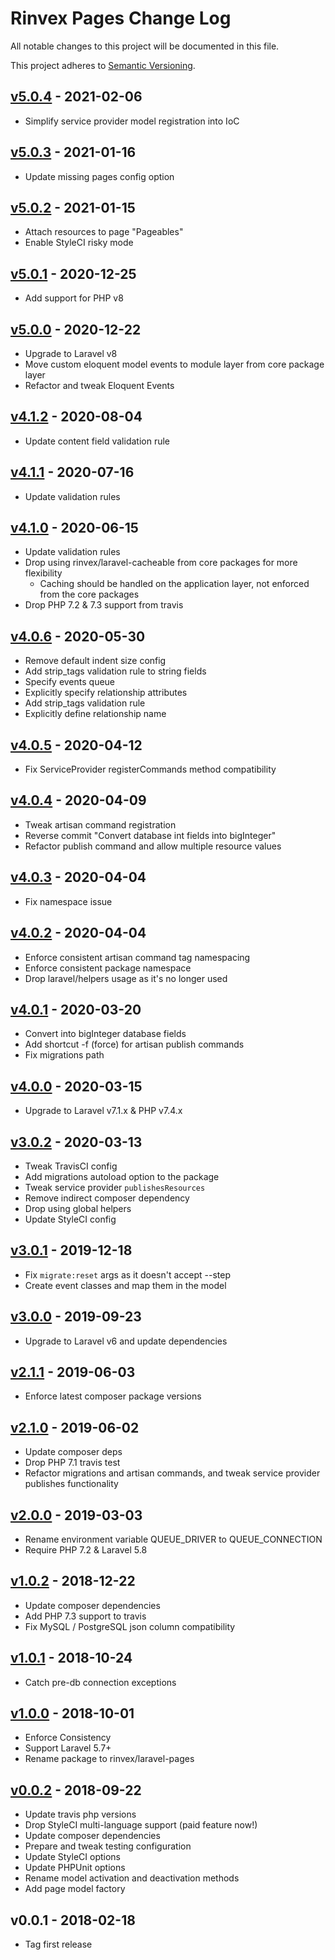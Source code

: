 # Rinvex Pages Change Log

All notable changes to this project will be documented in this file.

This project adheres to [Semantic Versioning](CONTRIBUTING.md).


## [v5.0.4] - 2021-02-06
- Simplify service provider model registration into IoC

## [v5.0.3] - 2021-01-16
- Update missing pages config option

## [v5.0.2] - 2021-01-15
- Attach resources to page "Pageables"
- Enable StyleCI risky mode

## [v5.0.1] - 2020-12-25
- Add support for PHP v8

## [v5.0.0] - 2020-12-22
- Upgrade to Laravel v8
- Move custom eloquent model events to module layer from core package layer
- Refactor and tweak Eloquent Events

## [v4.1.2] - 2020-08-04
- Update content field validation rule

## [v4.1.1] - 2020-07-16
- Update validation rules

## [v4.1.0] - 2020-06-15
- Update validation rules
- Drop using rinvex/laravel-cacheable from core packages for more flexibility
  - Caching should be handled on the application layer, not enforced from the core packages
- Drop PHP 7.2 & 7.3 support from travis

## [v4.0.6] - 2020-05-30
- Remove default indent size config
- Add strip_tags validation rule to string fields
- Specify events queue
- Explicitly specify relationship attributes
- Add strip_tags validation rule
- Explicitly define relationship name

## [v4.0.5] - 2020-04-12
- Fix ServiceProvider registerCommands method compatibility

## [v4.0.4] - 2020-04-09
- Tweak artisan command registration
- Reverse commit "Convert database int fields into bigInteger"
- Refactor publish command and allow multiple resource values

## [v4.0.3] - 2020-04-04
- Fix namespace issue

## [v4.0.2] - 2020-04-04
- Enforce consistent artisan command tag namespacing
- Enforce consistent package namespace
- Drop laravel/helpers usage as it's no longer used

## [v4.0.1] - 2020-03-20
- Convert into bigInteger database fields
- Add shortcut -f (force) for artisan publish commands
- Fix migrations path

## [v4.0.0] - 2020-03-15
- Upgrade to Laravel v7.1.x & PHP v7.4.x

## [v3.0.2] - 2020-03-13
- Tweak TravisCI config
- Add migrations autoload option to the package
- Tweak service provider `publishesResources`
- Remove indirect composer dependency
- Drop using global helpers
- Update StyleCI config

## [v3.0.1] - 2019-12-18
- Fix `migrate:reset` args as it doesn't accept --step
- Create event classes and map them in the model

## [v3.0.0] - 2019-09-23
- Upgrade to Laravel v6 and update dependencies

## [v2.1.1] - 2019-06-03
- Enforce latest composer package versions

## [v2.1.0] - 2019-06-02
- Update composer deps
- Drop PHP 7.1 travis test
- Refactor migrations and artisan commands, and tweak service provider publishes functionality

## [v2.0.0] - 2019-03-03
- Rename environment variable QUEUE_DRIVER to QUEUE_CONNECTION
- Require PHP 7.2 & Laravel 5.8

## [v1.0.2] - 2018-12-22
- Update composer dependencies
- Add PHP 7.3 support to travis
- Fix MySQL / PostgreSQL json column compatibility

## [v1.0.1] - 2018-10-24
- Catch pre-db connection exceptions

## [v1.0.0] - 2018-10-01
- Enforce Consistency
- Support Laravel 5.7+
- Rename package to rinvex/laravel-pages

## [v0.0.2] - 2018-09-22
- Update travis php versions
- Drop StyleCI multi-language support (paid feature now!)
- Update composer dependencies
- Prepare and tweak testing configuration
- Update StyleCI options
- Update PHPUnit options
- Rename model activation and deactivation methods
- Add page model factory

## v0.0.1 - 2018-02-18
- Tag first release

[v5.0.4]: https://github.com/rinvex/laravel-pages/compare/v5.0.3...v5.0.4
[v5.0.3]: https://github.com/rinvex/laravel-pages/compare/v5.0.2...v5.0.3
[v5.0.2]: https://github.com/rinvex/laravel-pages/compare/v5.0.1...v5.0.2
[v5.0.1]: https://github.com/rinvex/laravel-pages/compare/v5.0.0...v5.0.1
[v5.0.0]: https://github.com/rinvex/laravel-pages/compare/v4.1.2...v5.0.0
[v4.1.2]: https://github.com/rinvex/laravel-pages/compare/v4.1.1...v4.1.2
[v4.1.1]: https://github.com/rinvex/laravel-pages/compare/v4.1.0...v4.1.1
[v4.1.0]: https://github.com/rinvex/laravel-pages/compare/v4.0.6...v4.1.0
[v4.0.6]: https://github.com/rinvex/laravel-pages/compare/v4.0.5...v4.0.6
[v4.0.5]: https://github.com/rinvex/laravel-pages/compare/v4.0.4...v4.0.5
[v4.0.4]: https://github.com/rinvex/laravel-pages/compare/v4.0.3...v4.0.4
[v4.0.3]: https://github.com/rinvex/laravel-pages/compare/v4.0.2...v4.0.3
[v4.0.2]: https://github.com/rinvex/laravel-pages/compare/v4.0.1...v4.0.2
[v4.0.1]: https://github.com/rinvex/laravel-pages/compare/v4.0.0...v4.0.1
[v4.0.0]: https://github.com/rinvex/laravel-pages/compare/v3.0.2...v4.0.0
[v3.0.2]: https://github.com/rinvex/laravel-pages/compare/v3.0.1...v3.0.2
[v3.0.1]: https://github.com/rinvex/laravel-pages/compare/v3.0.0...v3.0.1
[v3.0.0]: https://github.com/rinvex/laravel-pages/compare/v2.1.1...v3.0.0
[v2.1.1]: https://github.com/rinvex/laravel-pages/compare/v2.1.0...v2.1.1
[v2.1.0]: https://github.com/rinvex/laravel-pages/compare/v2.0.0...v2.1.0
[v2.0.0]: https://github.com/rinvex/laravel-pages/compare/v1.0.2...v2.0.0
[v1.0.2]: https://github.com/rinvex/laravel-pages/compare/v1.0.1...v1.0.2
[v1.0.1]: https://github.com/rinvex/laravel-pages/compare/v1.0.0...v1.0.1
[v1.0.0]: https://github.com/rinvex/laravel-pages/compare/v0.0.2...v1.0.0
[v0.0.2]: https://github.com/rinvex/laravel-pages/compare/v0.0.1...v0.0.2
